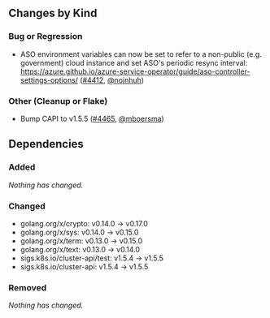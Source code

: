 ## Changes by Kind

### Bug or Regression

- ASO environment variables can now be set to refer to a non-public (e.g. government) cloud instance and set ASO's periodic resync interval: https://azure.github.io/azure-service-operator/guide/aso-controller-settings-options/ ([#4412](https://github.com/kubernetes-sigs/cluster-api-provider-azure/pull/4412), [@nojnhuh](https://github.com/nojnhuh))

### Other (Cleanup or Flake)

- Bump CAPI to v1.5.5 ([#4465](https://github.com/kubernetes-sigs/cluster-api-provider-azure/pull/4465), [@mboersma](https://github.com/mboersma))

## Dependencies

### Added
_Nothing has changed._

### Changed
- golang.org/x/crypto: v0.14.0 → v0.17.0
- golang.org/x/sys: v0.14.0 → v0.15.0
- golang.org/x/term: v0.13.0 → v0.15.0
- golang.org/x/text: v0.13.0 → v0.14.0
- sigs.k8s.io/cluster-api/test: v1.5.4 → v1.5.5
- sigs.k8s.io/cluster-api: v1.5.4 → v1.5.5

### Removed
_Nothing has changed._
